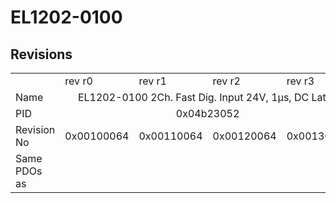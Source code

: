 # EL1202-0100

## Revisions
<table>
<tr>
<td></td>
<td>rev r0</td>
<td>rev r1</td>
<td>rev r2</td>
<td>rev r3</td>
</tr>
<tr>
<td>Name</td>
<td colspan=4 align="center">EL1202-0100 2Ch. Fast Dig. Input 24V, 1µs, DC Latch</td>
</tr>
<tr>
<td>PID</td>
<td colspan=4 align="center">0x04b23052</td>
</tr>
<tr>
<td>Revision No</td>
<td>0x00100064</td>
<td>0x00110064</td>
<td>0x00120064</td>
<td>0x00130064</td>
</tr>
<tr>
<td>Same PDOs as</td>
<td colspan=4 align="center"></td>
</tr>
</table>
